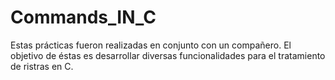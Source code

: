# Commands_IN_C

Estas prácticas fueron realizadas en conjunto con un compañero. El objetivo de éstas es desarrollar
diversas funcionalidades para el tratamiento de ristras en C.
